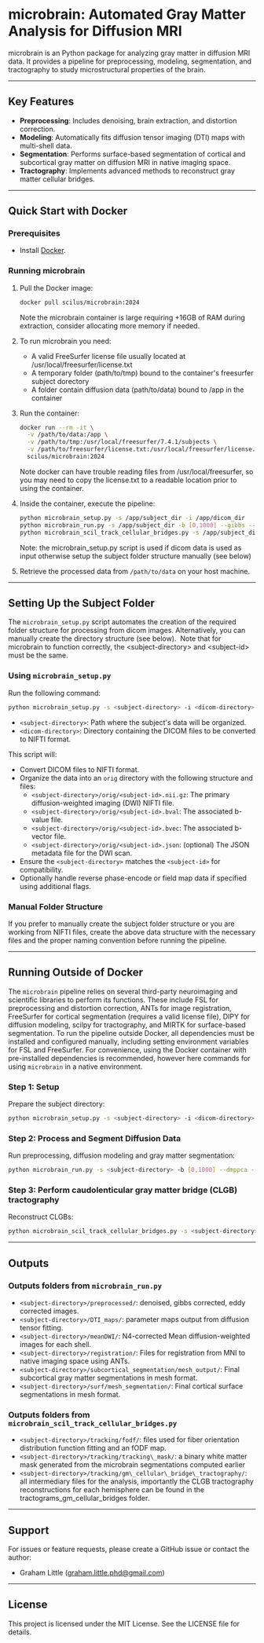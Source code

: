# microbrain: Automated Gray Matter Analysis for Diffusion MRI

microbrain is an Python package for analyzing gray matter in diffusion MRI data. It provides a pipeline for preprocessing, modeling, segmentation, and tractography to study microstructural properties of the brain.&#x20;

---

## Key Features

- **Preprocessing**: Includes denoising, brain extraction, and distortion correction.
- **Modeling**: Automatically fits diffusion tensor imaging (DTI) maps with multi-shell data.
- **Segmentation**: Performs surface-based segmentation of cortical and subcortical gray matter on diffusion MRI in native imaging space.
- **Tractography**: Implements advanced methods to reconstruct gray matter cellular bridges.

---

## Quick Start with Docker

### Prerequisites

- Install [Docker](https://www.docker.com/).

### Running microbrain

1. Pull the Docker image:

   ```bash
   docker pull scilus/microbrain:2024
   ```

   Note the microbrain container is large requiring +16GB of RAM during extraction, consider allocating more memory if needed.

2. To run microbrain you need:

   - A valid FreeSurfer license file usually located at /usr/local/freesurfer/license.txt
   - A temporary folder (path/to/tmp) bound to the container's freesurfer subject dorectory
   - A folder contain diffusion data (path/to/data) bound to /app in the container

3. Run the container:

   ```bash
   docker run --rm -it \
     -v /path/to/data:/app \
     -v /path/to/tmp:/usr/local/freesurfer/7.4.1/subjects \
     -v /path/to/freesurfer/license.txt:/usr/local/freesurfer/license.txt \
     scilus/microbrain:2024
   ```
   
   Note docker can have trouble reading files from /usr/local/freesurfer, so you may need to copy the license.txt to a readable location prior to using the container.

4. Inside the container, execute the pipeline:

   ```bash
   python microbrain_setup.py -s /app/subject_dir -i /app/dicom_dir
   python microbrain_run.py -s /app/subject_dir -b [0,1000] --gibbs --dmppca --eddy --mbrain-seg --mbrain-cort
   python microbrain_scil_track_cellular_bridges.py -s /app/subject_dir
   ```

   Note: the microbrain\_setup.py script is used if dicom data is used as input otherwise setup the subject folder structure manually (see below)

5. Retrieve the processed data from `/path/to/data` on your host machine.

---

## Setting Up the Subject Folder

The `microbrain_setup.py` script automates the creation of the required folder structure for processing from dicom images.  Alternatively, you can manually create the directory structure (see below).  Note that for microbrain to function correctly, the \<subject-directory> and \<subject-id> must be the same.

### Using `microbrain_setup.py`

Run the following command:

```bash
python microbrain_setup.py -s <subject-directory> -i <dicom-directory>
```

- `<subject-directory>`: Path where the subject's data will be organized.
- `<dicom-directory>`: Directory containing the DICOM files to be converted to NIFTI format.

This script will:

- Convert DICOM files to NIFTI format.
- Organize the data into an `orig` directory with the following structure and files:
  - `<subject-directory>/orig/<subject-id>.nii.gz`: The primary diffusion-weighted imaging (DWI) NIFTI file.
  - `<subject-directory>/orig/<subject-id>.bval`: The associated b-value file.
  - `<subject-directory>/orig/<subject-id>.bvec`: The associated b-vector file.
  - `<subject-directory>/orig/<subject-id>.json`: (optional) The JSON metadata file for the DWI scan.
- Ensure the `<subject-directory>` matches the `<subject-id>` for compatibility.
- Optionally handle reverse phase-encode or field map data if specified using additional flags.

### Manual Folder Structure

If you prefer to manually create the subject folder structure or you are working from NIFTI files, create the above data structure with the necessary files and the proper naming convention before running the pipeline.

---

## Running Outside of Docker

The `microbrain` pipeline relies on several third-party neuroimaging and scientific libraries to perform its functions. These include FSL for preprocessing and distortion correction, ANTs for image registration, FreeSurfer for cortical segmentation (requires a valid license file), DIPY for diffusion modeling, scilpy for tractography, and MIRTK for surface-based segmentation. To run the pipeline outside Docker, all dependencies must be installed and configured manually, including setting environment variables for FSL and FreeSurfer. For convenience, using the Docker container with pre-installed dependencies is recommended, however here commands for using `microbrain` in a native environment.

### Step 1: Setup

Prepare the subject directory:

```bash
python microbrain_setup.py -s <subject-directory> -i <dicom-directory>
```

### Step 2: Process and Segment Diffusion Data

Run preprocessing, diffusion modeling and gray matter segmentation:

```bash
python microbrain_run.py -s <subject-directory> -b [0,1000] --dmppca --eddy --mbrain-seg --mbrain-cort
```

### Step 3: Perform caudolenticular gray matter bridge (CLGB) tractography

Reconstruct CLGBs:

```bash
python microbrain_scil_track_cellular_bridges.py -s <subject-directory>
```

---

## Outputs

### Outputs folders from `microbrain_run.py`

- `<subject-directory>/preprocessed/`: denoised, gibbs corrected, eddy corrected images.&#x20;
- `<subject-directory>/DTI_maps/`: parameter maps output from diffusion tensor fitting.
- `<subject-directory>/meanDWI/`: N4-corrected Mean diffusion-weighted images for each shell.
- `<subject-directory>/registration/`: Files for registration from MNI to native imaging space using ANTs.
- `<subject-directory>/subcortical_segmentation/mesh_output/`: Final subcortical gray matter segmentations in mesh format.
- `<subject-directory>/surf/mesh_segmentation/`: Final cortical surface segmentations in mesh format.

### Outputs folders from `microbrain_scil_track_cellular_bridges.py`

- `<subject-directory>/tracking/fodf/`: files used for fiber orientation distribution function fitting and an fODF map.
- `<subject-directory>/tracking/tracking\_mask/`: a binary white matter mask generated from the microbrain segmentations computed earlier
- `<subject-directory>/tracking/gm\_cellular\_bridge\_tractography/`: all intermediary files for the analysis, importantly the CLGB tractography reconstructions for each hemisphere can be found in the tractograms\_gm\_cellular\_bridges folder.

---

## Support

For issues or feature requests, please create a GitHub issue or contact the author:

- Graham Little ([graham.little.phd@gmail.com](mailto\:graham.little.phd@gmail.com))

---

## License

This project is licensed under the MIT License. See the LICENSE file for details.

